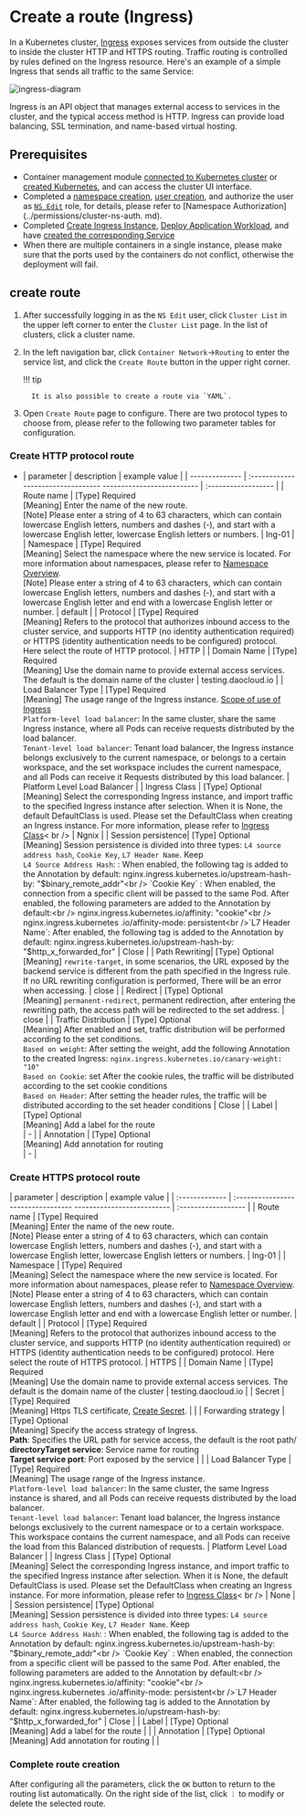 # Create a route (Ingress)

In a Kubernetes cluster, [Ingress](https://kubernetes.io/docs/reference/generated/kubernetes-api/v1.24/#ingress-v1beta1-networking-k8s-io) exposes services from outside the cluster to inside the cluster HTTP and HTTPS routing.
Traffic routing is controlled by rules defined on the Ingress resource. Here's an example of a simple Ingress that sends all traffic to the same Service:

![ingress-diagram](https://docs.daocloud.io/daocloud-docs-images/docs/kpanda/images/ingress.svg)

Ingress is an API object that manages external access to services in the cluster, and the typical access method is HTTP. Ingress can provide load balancing, SSL termination, and name-based virtual hosting.

## Prerequisites

- Container management module [connected to Kubernetes cluster](../clusters/integrate-cluster.md) or [created Kubernetes](../clusters/create-cluster.md), and can access the cluster UI interface.
- Completed a [namespace creation](../namespaces/createtens.md), [user creation](../../../ghippo/user-guide/access-control/user.md), and authorize the user as [`NS Edit`](../permissions/permission-brief.md#ns-edit) role, for details, please refer to [Namespace Authorization](../permissions/cluster-ns-auth. md).
- Completed [Create Ingress Instance](../../../network/modules/ingress-nginx/install.md), [Deploy Application Workload](../workloads/create-deployment.md), and have [created the corresponding Service](../services-routes/create-services.md)
- When there are multiple containers in a single instance, please make sure that the ports used by the containers do not conflict, otherwise the deployment will fail.

## create route

1. After successfully logging in as the `NS Edit` user, click `Cluster List` in the upper left corner to enter the `Cluster List` page. In the list of clusters, click a cluster name.

     

2. In the left navigation bar, click `Container Network`->`Routing` to enter the service list, and click the `Create Route` button in the upper right corner.

     

     !!! tip

         It is also possible to create a route via `YAML`.

3. Open `Create Route` page to configure. There are two protocol types to choose from, please refer to the following two parameter tables for configuration.

     

### Create HTTP protocol route

- | parameter | description | example value |
   | -------------- | :--------------------------------- -------------------------- | :------------------ |
   | Route name | [Type] Required<br />[Meaning] Enter the name of the new route. <br />[Note] Please enter a string of 4 to 63 characters, which can contain lowercase English letters, numbers and dashes (-), and start with a lowercase English letter, lowercase English letters or numbers. | Ing-01 |
   | Namespace | [Type] Required<br />[Meaning] Select the namespace where the new service is located. For more information about namespaces, please refer to [Namespace Overview](../namespaces/createns.md). <br />[Note] Please enter a string of 4 to 63 characters, which can contain lowercase English letters, numbers and dashes (-), and start with a lowercase English letter and end with a lowercase English letter or number. | default |
   | Protocol | [Type] Required<br /> [Meaning] Refers to the protocol that authorizes inbound access to the cluster service, and supports HTTP (no identity authentication required) or HTTPS (identity authentication needs to be configured) protocol. Here select the route of HTTP protocol. | HTTP |
   | Domain Name | [Type] Required<br /> [Meaning] Use the domain name to provide external access services. The default is the domain name of the cluster | testing.daocloud.io |
   | Load Balancer Type | [Type] Required<br /> [Meaning] The usage range of the Ingress instance. [Scope of use of Ingress](../../../network/modules/ingress-nginx/scope.md)<br /> `Platform-level load balancer`: In the same cluster, share the same Ingress instance, where all Pods can receive requests distributed by the load balancer. <br />`Tenant-level load balancer`: Tenant load balancer, the Ingress instance belongs exclusively to the current namespace, or belongs to a certain workspace, and the set workspace includes the current namespace, and all Pods can receive it Requests distributed by this load balancer. | Platform Level Load Balancer |
   | Ingress Class | [Type] Optional<br />[Meaning] Select the corresponding Ingress instance, and import traffic to the specified Ingress instance after selection. When it is None, the default DefaultClass is used. Please set the DefaultClass when creating an Ingress instance. For more information, please refer to [Ingress Class](../../../network/modules/ingress-nginx/ingressclass.md)< br /> | Ngnix |
   | Session persistence| [Type] Optional<br />[Meaning] Session persistence is divided into three types: `L4 source address hash`, `Cookie Key`, `L7 Header Name`. Keep<br />`L4 Source Address Hash`: : When enabled, the following tag is added to the Annotation by default: nginx.ingress.kubernetes.io/upstream-hash-by: "$binary_remote_addr"<br /> `Cookie Key` : When enabled, the connection from a specific client will be passed to the same Pod. After enabled, the following parameters are added to the Annotation by default:<br /> nginx.ingress.kubernetes.io/affinity: "cookie"<br /> nginx.ingress.kubernetes .io/affinity-mode: persistent<br />`L7 Header Name`: After enabled, the following tag is added to the Annotation by default: nginx.ingress.kubernetes.io/upstream-hash-by: "$http_x_forwarded_for" | Close |
   | Path Rewriting| [Type] Optional<br /> [Meaning] `rewrite-target`, in some scenarios, the URL exposed by the backend service is different from the path specified in the Ingress rule. If no URL rewriting configuration is performed, There will be an error when accessing. | close |
   | Redirect | [Type] Optional<br />[Meaning] `permanent-redirect`, permanent redirection, after entering the rewriting path, the access path will be redirected to the set address. | close |
   | Traffic Distribution | [Type] Optional<br />[Meaning] After enabled and set, traffic distribution will be performed according to the set conditions. <br />`Based on weight`: After setting the weight, add the following Annotation to the created Ingress: `nginx.ingress.kubernetes.io/canary-weight: "10"`<br />`Based on Cookie`: set After the cookie rules, the traffic will be distributed according to the set cookie conditions<br /> `Based on Header`: After setting the header rules, the traffic will be distributed according to the set header conditions | Close |
   | Label | [Type] Optional<br /> [Meaning] Add a label for the route<br /> | - |
   | Annotation | [Type] Optional<br /> [Meaning] Add annotation for routing<br /> | - |

### Create HTTPS protocol route

| parameter | description | example value |
| :------------- | :--------------------------------- -------------------------- | :------------------ |
| Route name | [Type] Required<br />[Meaning] Enter the name of the new route. <br />[Note] Please enter a string of 4 to 63 characters, which can contain lowercase English letters, numbers and dashes (-), and start with a lowercase English letter, lowercase English letters or numbers. | Ing-01 |
| Namespace | [Type] Required<br />[Meaning] Select the namespace where the new service is located. For more information about namespaces, please refer to [Namespace Overview](../namespaces/createns.md). <br />[Note] Please enter a string of 4 to 63 characters, which can contain lowercase English letters, numbers and dashes (-), and start with a lowercase English letter and end with a lowercase English letter or number. | default |
| Protocol | [Type] Required<br /> [Meaning] Refers to the protocol that authorizes inbound access to the cluster service, and supports HTTP (no identity authentication required) or HTTPS (identity authentication needs to be configured) protocol. Here select the route of HTTPS protocol. | HTTPS |
| Domain Name | [Type] Required<br /> [Meaning] Use the domain name to provide external access services. The default is the domain name of the cluster | testing.daocloud.io |
| Secret | [Type] Required<br /> [Meaning] Https TLS certificate, [Create Secret](../configmaps-secrets/create-secret.md). | |
| Forwarding strategy | [Type] Optional<br />[Meaning] Specify the access strategy of Ingress. <br />**Path**: Specifies the URL path for service access, the default is the root path/<br />**directoryTarget service**: Service name for routing<br />**Target service port**: Port exposed by the service | |
| Load Balancer Type | [Type] Required<br /> [Meaning] The usage range of the Ingress instance. <br />`Platform-level load balancer`: In the same cluster, the same Ingress instance is shared, and all Pods can receive requests distributed by the load balancer. <br />`Tenant-level load balancer`: Tenant load balancer, the Ingress instance belongs exclusively to the current namespace or to a certain workspace. This workspace contains the current namespace, and all Pods can receive the load from this Balanced distribution of requests. | Platform Level Load Balancer |
| Ingress Class | [Type] Optional<br />[Meaning] Select the corresponding Ingress instance, and import traffic to the specified Ingress instance after selection. When it is None, the default DefaultClass is used. Please set the DefaultClass when creating an Ingress instance. For more information, please refer to [Ingress Class](../../../network/modules/ingress-nginx/ingressclass.md)< br /> | None |
| Session persistence| [Type] Optional<br />[Meaning] Session persistence is divided into three types: `L4 source address hash`, `Cookie Key`, `L7 Header Name`. Keep<br />`L4 Source Address Hash`: : When enabled, the following tag is added to the Annotation by default: nginx.ingress.kubernetes.io/upstream-hash-by: "$binary_remote_addr"<br /> `Cookie Key` : When enabled, the connection from a specific client will be passed to the same Pod. After enabled, the following parameters are added to the Annotation by default:<br /> nginx.ingress.kubernetes.io/affinity: "cookie"<br /> nginx.ingress.kubernetes .io/affinity-mode: persistent<br />`L7 Header Name`: After enabled, the following tag is added to the Annotation by default: nginx.ingress.kubernetes.io/upstream-hash-by: "$http_x_forwarded_for" | Close |
| Label | [Type] Optional<br /> [Meaning] Add a label for the route | |
| Annotation | [Type] Optional<br />[Meaning] Add annotation for routing | |

### Complete route creation

After configuring all the parameters, click the `OK` button to return to the routing list automatically. On the right side of the list, click `︙` to modify or delete the selected route.

